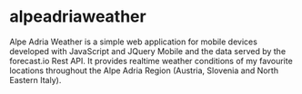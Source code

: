 # alpeadriaweather

Alpe Adria Weather is a simple web application for mobile devices developed with JavaScript and JQuery Mobile and the data served by the forecast.io Rest API. It provides realtime weather conditions of my favourite locations throughout the Alpe Adria Region (Austria, Slovenia and North Eastern Italy).

